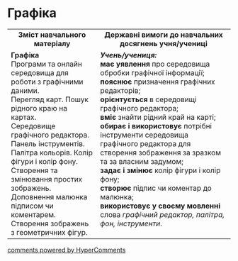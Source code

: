 <div id="hypercomments_widget" class="js-hypercomments-widget invisible"></div>

Графіка
=============================================

<table>
  <tr>
    <td width="40%" align="center"><b>Зміст навчального матеріалу<b></td>
    <td width="60%" align="center"><b>Державні вимоги до навчальних досягнень учня/учениці</b></td>
  </tr>
  <tr>
    <td width="40%" style="vertical-align:top !important;">
    <b>Графіка</b><br>
Програми та онлайн середовища для роботи з графічними даними. <br>
Перегляд карт. Пошук рідного краю на картах. <br>
Середовище графічного редактора. Панель інструментів. Палітра кольорів. Колір фігури і колір фону. Створення та змінювання простих зображень. Доповнення малюнка підписом чи коментарем. <br>
Створення зображень з геометричних фігур. <br>
    </td>
    <td width="60%" style="vertical-align:top !important;">
    <i><b>Учень/учениця:</b></i><br>
<b>має уявлення</b> про середовища обробки графічної інформації;<br>
<b>пояснює</b> призначення графічних редакторів; <br>
<b>орієнтується</b> в середовищі графічного редактора; <br>
<b>вміє</b> знайти рідний край на карті;<br>
<b>обирає і використовує</b> потрібні інструменти середовища графічного редактора для створення зображення за зразком та за власним задумом; <br>
<b>задає і змінює</b> колір фігури і колір фону; <br>
<b>створює</b> підпис чи коментар до малюнка; <br>
<b>використовує у своєму мовленні</b> слова <i>графічний редактор, палітра, фон, інструменти</i>.<br></td>
  </tr>
</table>

<div class="js-hypercomments-container">
<a href="http://hypercomments.com" class="hc-link" title="comments widget">comments powered by HyperComments</a>
</div>